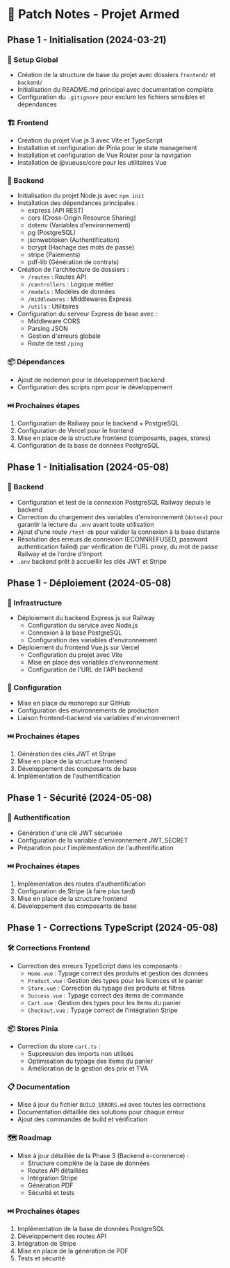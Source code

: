 # 📝 Patch Notes - Projet Armed

## Phase 1 - Initialisation (2024-03-21)

### 🔧 Setup Global
- Création de la structure de base du projet avec dossiers `frontend/` et `backend/`
- Initialisation du README.md principal avec documentation complète
- Configuration du `.gitignore` pour exclure les fichiers sensibles et dépendances

### 🏗 Frontend
- Création du projet Vue.js 3 avec Vite et TypeScript
- Installation et configuration de Pinia pour le state management
- Installation et configuration de Vue Router pour la navigation
- Installation de @vueuse/core pour les utilitaires Vue

### 🧪 Backend
- Initialisation du projet Node.js avec `npm init`
- Installation des dépendances principales :
  - express (API REST)
  - cors (Cross-Origin Resource Sharing)
  - dotenv (Variables d'environnement)
  - pg (PostgreSQL)
  - jsonwebtoken (Authentification)
  - bcrypt (Hachage des mots de passe)
  - stripe (Paiements)
  - pdf-lib (Génération de contrats)
- Création de l'architecture de dossiers :
  - `/routes` : Routes API
  - `/controllers` : Logique métier
  - `/models` : Modèles de données
  - `/middlewares` : Middlewares Express
  - `/utils` : Utilitaires
- Configuration du serveur Express de base avec :
  - Middleware CORS
  - Parsing JSON
  - Gestion d'erreurs globale
  - Route de test `/ping`

### 📦 Dépendances
- Ajout de nodemon pour le développement backend
- Configuration des scripts npm pour le développement

### ⏭️ Prochaines étapes
1. Configuration de Railway pour le backend + PostgreSQL
2. Configuration de Vercel pour le frontend
3. Mise en place de la structure frontend (composants, pages, stores)
4. Configuration de la base de données PostgreSQL

## Phase 1 - Initialisation (2024-05-08)

### 🧪 Backend
- Configuration et test de la connexion PostgreSQL Railway depuis le backend
- Correction du chargement des variables d'environnement (`dotenv`) pour garantir la lecture du `.env` avant toute utilisation
- Ajout d'une route `/test-db` pour valider la connexion à la base distante
- Résolution des erreurs de connexion (ECONNREFUSED, password authentication failed) par vérification de l'URL proxy, du mot de passe Railway et de l'ordre d'import
- `.env` backend prêt à accueillir les clés JWT et Stripe

## Phase 1 - Déploiement (2024-05-08)

### 🚀 Infrastructure
- Déploiement du backend Express.js sur Railway
  - Configuration du service avec Node.js
  - Connexion à la base PostgreSQL
  - Configuration des variables d'environnement
- Déploiement du frontend Vue.js sur Vercel
  - Configuration du projet avec Vite
  - Mise en place des variables d'environnement
  - Configuration de l'URL de l'API backend

### 🔧 Configuration
- Mise en place du monorepo sur GitHub
- Configuration des environnements de production
- Liaison frontend-backend via variables d'environnement

### ⏭️ Prochaines étapes
1. Génération des clés JWT et Stripe
2. Mise en place de la structure frontend
3. Développement des composants de base
4. Implémentation de l'authentification

## Phase 1 - Sécurité (2024-05-08)

### 🔐 Authentification
- Génération d'une clé JWT sécurisée
- Configuration de la variable d'environnement JWT_SECRET
- Préparation pour l'implémentation de l'authentification

### ⏭️ Prochaines étapes
1. Implémentation des routes d'authentification
2. Configuration de Stripe (à faire plus tard)
3. Mise en place de la structure frontend
4. Développement des composants de base

## Phase 1 - Corrections TypeScript (2024-05-08)

### 🛠️ Corrections Frontend
- Correction des erreurs TypeScript dans les composants :
  - `Home.vue` : Typage correct des produits et gestion des données
  - `Product.vue` : Gestion des types pour les licences et le panier
  - `Store.vue` : Correction du typage des produits et filtres
  - `Success.vue` : Typage correct des items de commande
  - `Cart.vue` : Gestion des types pour les items du panier
  - `Checkout.vue` : Typage correct de l'intégration Stripe

### 📦 Stores Pinia
- Correction du store `cart.ts` :
  - Suppression des imports non utilisés
  - Optimisation du typage des items du panier
  - Amélioration de la gestion des prix et TVA

### 📋 Documentation
- Mise à jour du fichier `BUILD_ERRORS.md` avec toutes les corrections
- Documentation détaillée des solutions pour chaque erreur
- Ajout des commandes de build et vérification

### 🗺️ Roadmap
- Mise à jour détaillée de la Phase 3 (Backend e-commerce) :
  - Structure complète de la base de données
  - Routes API détaillées
  - Intégration Stripe
  - Génération PDF
  - Sécurité et tests

### ⏭️ Prochaines étapes
1. Implémentation de la base de données PostgreSQL
2. Développement des routes API
3. Intégration de Stripe
4. Mise en place de la génération de PDF
5. Tests et sécurité
